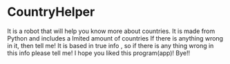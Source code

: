 # CountryHelper
It is a robot that will help you know more about countries.
It is made from Python and includes a lmited amount of countries
If there  is anything wrong in it, then tell me!
It is based in true info , so if there is any thing wrong in this info please tell me!
I hope you liked this program(app)!
Bye!!

